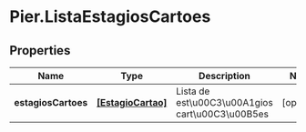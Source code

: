 # Pier.ListaEstagiosCartoes

## Properties
Name | Type | Description | Notes
------------ | ------------- | ------------- | -------------
**estagiosCartoes** | [**[EstagioCartao]**](EstagioCartao.md) | Lista de est\u00C3\u00A1gios cart\u00C3\u00B5es | [optional] 


